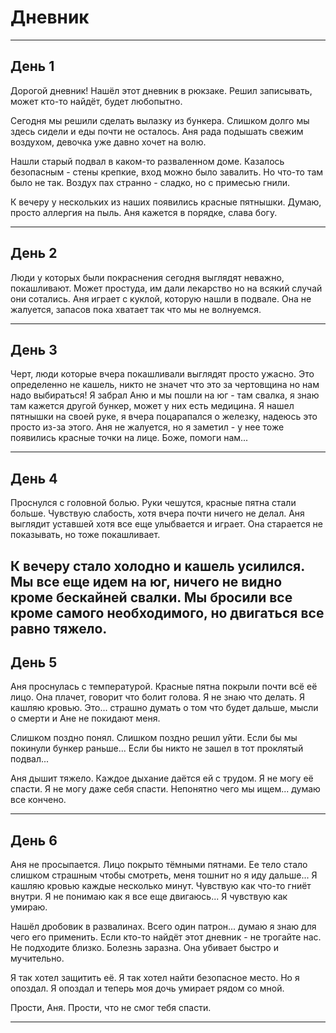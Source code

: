 # Дневник

---

## День 1

Дорогой дневник! Нашёл этот дневник в рюкзаке. Решил записывать, может кто-то найдёт, будет любопытно.

Сегодня мы решили сделать вылазку из бункера. Слишком долго мы здесь сидели и еды почти не осталось. Аня рада подышать свежим воздухом, девочка уже давно хочет на волю.

Нашли старый подвал в каком-то разваленном доме. Казалось безопасным - стены крепкие, вход можно было завалить. Но что-то там было не так. Воздух пах странно - сладко, но с примесью гнили.

К вечеру у нескольких из наших появились красные пятнышки. Думаю, просто аллергия на пыль. Аня кажется в порядке, слава богу.

---

## День 2

Люди у которых были покраснения сегодня выглядят неважно, покашливают. Может простуда, им дали лекарство но на всякий случай они сотались. Аня играет с куклой, которую нашли в подвале. Она не жалуется, запасов пока хватает так что мы не волнуемся.

---

## День 3

Черт, люди которые вчера покашливали выглядят просто ужасно. Это определенно не кашель, никто не значет что это за чертовщина но нам надо выбираться! Я забрал Аню и мы пошли на юг - там свалка, я знаю там кажется другой бункер, может у них есть медицина. Я нашел пятнышки на своей руке, я вчера поцарапался о железку, надеюсь это просто из-за этого. Аня не жалуется, но я заметил - у нее тоже появились красные точки на лице. Боже, помоги нам...

---

## День 4

Проснулся с головной болью. Руки чешутся, красные пятна стали больше. Чувствую слабость, хотя вчера почти ничего не делал.
Аня выглядит уставшей хотя все еще улыбвается и играет. Она старается не показывать, но тоже покашливает.

К вечеру стало холодно и кашель усилился. Мы все еще идем на юг, ничего не видно кроме бескайней свалки. Мы бросили все кроме самого необходимого, но двигаться все равно тяжело.
---

## День 5

Аня проснулась с температурой. Красные пятна покрыли почти всё её лицо. Она плачет, говорит что болит голова. Я не знаю что делать. Я кашляю кровью. Это... страшно думать о том что будет дальше, мысли о смерти и Ане не покидают меня.

Слишком поздно понял. Слишком поздно решил уйти. Если бы мы покинули бункер раньше... Если бы никто не зашел в тот проклятый подвал...

Аня дышит тяжело. Каждое дыхание даётся ей с трудом. Я не могу её спасти. Я не могу даже себя спасти. Непонятно чего мы ищем... думаю все кончено.

---

## День 6

Аня не просыпается. Лицо покрыто тёмными пятнами. Ее тело стало слишком страшным чтобы смотреть, меня тошнит но я иду дальше... Я кашляю кровью каждые несколько минут.
Чувствую как что-то гниёт внутри. Я не понимаю как я все еще двигаюсь... Я чувствую как умираю.

Нашёл дробовик в развалинах. Всего один патрон... думаю я знаю для чего его применить.
Если кто-то найдёт этот дневник - не трогайте нас. Не подходите близко. Болезнь заразна. Она убивает быстро и мучительно.

Я так хотел защитить её. Я так хотел найти безопасное место. Но я опоздал. Я опоздал и теперь моя дочь умирает рядом со мной.

Прости, Аня. Прости, что не смог тебя спасти.

---
